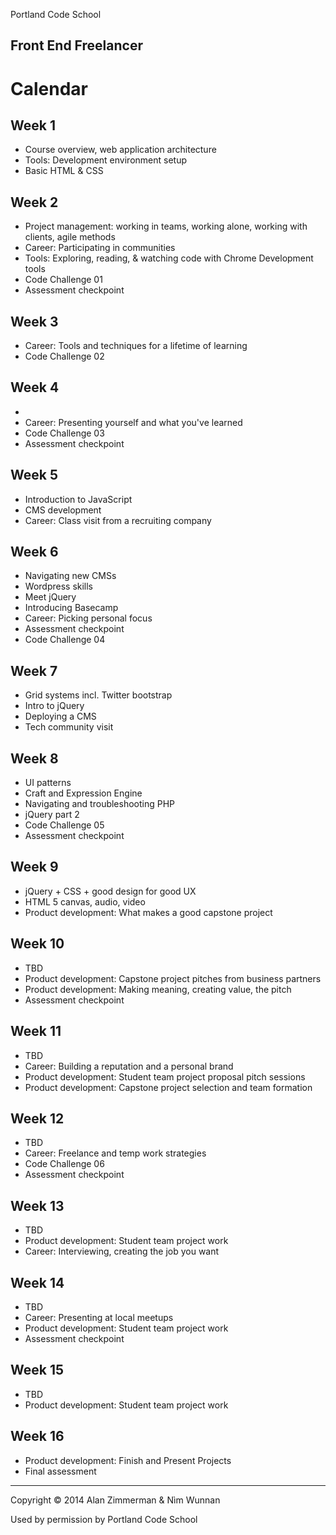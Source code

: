 Portland Code School
## Front End Freelancer
# Calendar

Week 1
--------
* Course overview, web application architecture
* Tools: Development environment setup
* Basic HTML & CSS

Week 2
--------
* Project management: working in teams, working alone, working with clients, agile methods
* Career: Participating in communities
* Tools: Exploring, reading, & watching code with Chrome Development tools
* Code Challenge 01
* Assessment checkpoint

Week 3
--------
* Career: Tools and techniques for a lifetime of learning
* Code Challenge 02

Week 4
--------
* 
* Career: Presenting yourself and what you've learned
* Code Challenge 03
* Assessment checkpoint

Week 5
--------
* Introduction to JavaScript
* CMS development
* Career: Class visit from a recruiting company

Week 6
--------
* Navigating new CMSs
* Wordpress skills
* Meet jQuery
* Introducing Basecamp
* Career: Picking personal focus
* Assessment checkpoint
* Code Challenge 04


Week 7
--------
* Grid systems incl. Twitter bootstrap
* Intro to jQuery
* Deploying a CMS
* Tech community visit


Week 8
--------
* UI patterns
* Craft and Expression Engine
* Navigating and troubleshooting PHP
* jQuery part 2
* Code Challenge 05
* Assessment checkpoint

Week 9
--------
* jQuery + CSS + good design for good UX
* HTML 5 canvas, audio, video
* Product development: What makes a good capstone project

Week 10
--------
* TBD
* Product development: Capstone project pitches from business partners
* Product development: Making meaning, creating value, the pitch
* Assessment checkpoint

Week 11
--------
* TBD
* Career: Building a reputation and a personal brand
* Product development: Student team project proposal pitch sessions
* Product development: Capstone project selection and team formation

Week 12
--------
* TBD
* Career: Freelance and temp work strategies
* Code Challenge 06
* Assessment checkpoint

Week 13
--------
* TBD
* Product development: Student team project work
* Career: Interviewing, creating the job you want

Week 14
--------
* TBD
* Career: Presenting at local meetups
* Product development: Student team project work
* Assessment checkpoint

Week 15
--------
* TBD
* Product development: Student team project work

Week 16
--------
* Product development: Finish and Present Projects
* Final assessment

----
Copyright © 2014 Alan Zimmerman & Nìm Wunnan

Used by permission by Portland Code School